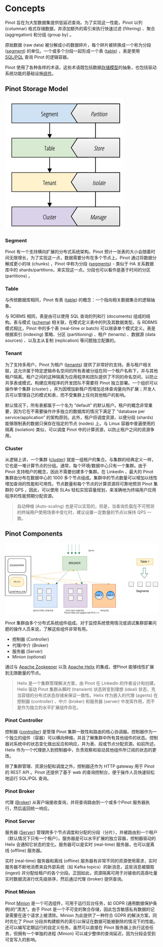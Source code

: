 # Concepts

Pinot 旨在为大型数据集提供低延迟查询。为了实现这一性能，Pinot 以列 (columnar) 格式存储数据，并添加额外的索引来执行快速过滤 (filtering) 、聚合 (aggregation) 和分组 (group by) 。

原始数据 (raw data) 被分解成小的数据碎片，每个碎片被转换成一个称为分段 ([segment](https://docs.pinot.apache.org/pinot-components/segment)) 的单位。一个或多个分段一起形成一个表 ([table](https://docs.pinot.apache.org/pinot-components/table)) ，表是使用 [SQL/PQL](https://docs.pinot.apache.org/user-guide/user-guide-query/pinot-query-language) 查询 Pinot 的逻辑容器。

Pinot 使用了各种各样的术语，这些术语既包括数据[存储模型](#Pinot-Storage-Model)的抽象，也包括驱动系统功能的基础设施[组件](#Pinot-Components)。

## Pinot Storage Model

![Pinot Storage Model Abstraction](./images/Concepts_pinot-storage-model.jpeg)

### Segment

Pinot 有一个支持横向扩展的分布式系统架构。Pinot 预计一张表的大小会随着时间无限增长，为了实现这一点，数据需要分布在多个节点上。Pinot 通过将数据分解成更小的块 (chunks) ，Pinot 中称为分段 ([segments](https://docs.pinot.apache.org/basics/components/segment)) - 类似于 HA 关系数据库中的 shards/partitions，来实现这一点。分段也可以看作是基于时间的分区 (partitions) 。

### Table

与传统数据库相同，Pinot 有表 ([table](https://docs.pinot.apache.org/pinot-components/table)) 的概念：一个指向相关数据集合的逻辑抽象。

与 RDBMS 相同，表是由可以使用 SQL 查询的列和行 (documents) 组成的结构。表与模式 ([schema](https://docs.pinot.apache.org/basics/components/schema)) 相关联，在模式定义表中的列及其数据类型。与 RDBMS 模式相比，Pinot 中的多个表 (real-time or batch) 可以继承单个模式定义。表是根据索引 (indexing) 策略、分区 (partitioning) 、租户 (tenants) 、数据源 (data sources) 、以及主从复制 (replication) 等问题独立配置的。

### Tenant

为了支持多用户，Pinot 为租户 ([tenants](https://docs.pinot.apache.org/basics/components/tenant)) 提供了非常好的支持。表与租户相关联，这允许属于特定逻辑命名空间的所有表被分组在同一个租户名称下，并与其他租户隔离。租户之间的这种隔离为应用程序和团队提供了不同的命名空间，以防止共享表或模式。构建应用程序的开发团队不需要将 Pinot 独立部署。一个组织可以操作单个集群 (cluster) ，并为因增加新租户而增加总体查询量向外扩展；开发人员可以管理自己的模式和表，而不受集群上任何其他租户的影响。

默认情况下，所有表都属于一个名为 “default” 的默认租户。租户的概念非常重要，因为它在不需要操作许多独立的数据库的情况下满足了 “database per service/application” 的架构原则。此外，租户将调度资源，以便分段 (shards) 能够限制表的数据只保存在指定的节点 (nodes) 上。与 Linux 容器中普遍使用的隔离 (isolation) 类似，可以调度 Pinot 中的计算资源，以防止租户之间的资源争用。

### Cluster

从逻辑上讲，一个集群 ([cluster](https://docs.pinot.apache.org/basics/components/cluster)) 就是一组租户的集合。与集群的经典定义一样，它也是一堆计算节点的分组。通常，每个环境/数据中心只有一个集群。由于 Pinot 支持租户的概念，因此不需要创建多个集群。在 LinkedIn ，最大的 Pinot 集群由分布在数据中心的 1000 多个节点组成。集群中的节点数量可以增加以线性增加查询的性能和可用性。节点数量和每个节点的计算资源将可靠地预测 Pinot 集群的 QPS ，因此，可以使用 SLAs 轻松实现容量规划，来准确地为终端用户应用程序的性能预期分配资源。

> 自动伸缩 (Auto-scaling) 也是可以实现的，但是，当查询负载在不可预测的终端用户使用场景中变化时，建议设置一定数量的节点以保持 QPS 一致。

## Pinot Components

![Pinot Components](./images/Concepts_pinot-components.svg)

Pinot 集群由多个分布式系统组件组成。对于监控系统使用情况或调试集群部署问题的操作人员来说，了解这些组件非常有用。

- 控制器 (Controller)
- 代理/中介 (Broker)
- 服务器 (Server)
- Minion (optional)

通过与 [Apache Zookeeper](https://zookeeper.apache.org/) 以及 [Apache Helix](http://helix.apache.org/) 的集成，使Pinot 能够线性扩展到无限数量的节点。

> Helix 是一个集群管理解决方案，由 Pinot 在 LinkedIn 的作者设计和创建。Helix 驱动 Pinot 集群从瞬时 (transient) 状态转变到理想 (ideal) 状态，充当容错的分布式状态存储来保证一致性。Helix 作为嵌入的代理 (agents) 在控制器 (controller) 、中介 (broker) 和服务器 (server) 中发挥作用，而不是作为独立的水平扩展组件存在。

### Pinot Controller

控制器 ([controller](https://docs.pinot.apache.org/basics/components/controller)) 是管理 Pinot 集群一致性和路由的核心协调器。控制器作为一个独立的组件（容器）可以横向伸缩，并且了解集群中所有其他组件的状态。控制器对系统中的状态变化做出反应和响应，并为表、段或节点分配资源。如前所述，Helix 作为一个代理嵌入到控制器中，负责观察和驱动其他组件所订阅的状态的更改。

除了集群管理、资源分配和调度之外，控制器还作为 HTTP gateway 用于 Pinot 的 REST API 。Pinot 还提供了基于 web 的查询控制台，便于操作人员快速轻松地运行 SQL/PQL 查询。

### Pinot Broker

代理 ([Broker](https://docs.pinot.apache.org/basics/components/broker)) 从客户端接收查询，并将查询路由到一个或多个Pinot 服务器执行，然后返回统一响应。

### Pinot Server

服务器 ([Server](https://docs.pinot.apache.org/basics/components/server)) 管理跨多个节点调度和分配的分段（分片），并被路由到一个租户（默认情况下只有一个租户）。服务器是可以水平扩展的独立容器，控制器驱动的 Helix 会通知它状态的变化。服务器可以是实时 (real-time) 服务器，也可以是离线 (offline) 服务器。

实时 (real-time) 服务器和离线 (offline) 服务器有非常不同的资源使用需求，实时服务器不断地消费来自外部系统（如 Kafka topics）的新消息，这些消息被摄取 (ingest) 并分配给租户的各个分段。正因如此，资源隔离可用于对接收的高吞吐量实时数据流进行优先级排序，然后通过代理 (broker) 提供查询。

### Pinot Minion

Pinot [Minion](https://docs.pinot.apache.org/basics/components/minion) 是一个可选组件，可用于运行后台任务，如 GDPR (通用数据保护条例)的“清洗”。由于 Pinot 是一个不可变的聚合存储，因此包含敏感私有数据的记录需要在逐个请求上被清除。Minion 为此提供了一种符合 GDPR 的解决方案，同时优化了 Pinot 分段并构建额外的索引以保证在数据可能被删除的情况下的性能。还可以编写定期运行的自定义任务。虽然可以直接在 Pinot 服务器上执行这些任务，但拥有一个单独的进程 (Minion) 可以减少整体的查询延迟，因为分段会受到可变写入的影响。